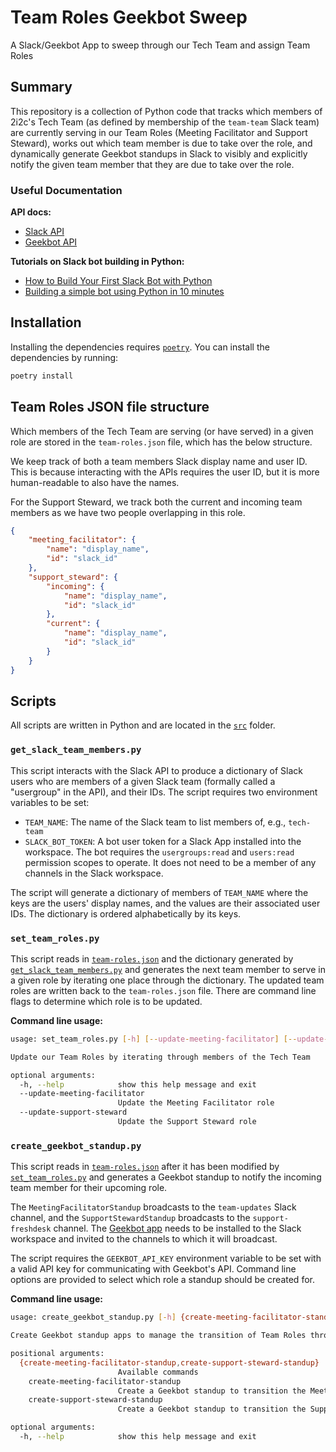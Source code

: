 # Team Roles Geekbot Sweep

A Slack/Geekbot App to sweep through our Tech Team and assign Team Roles

## Summary

This repository is a collection of Python code that tracks which members of 2i2c's Tech Team (as defined by membership of the `team-team` Slack team) are currently serving in our Team Roles (Meeting Facilitator and Support Steward), works out which team member is due to take over the role, and dynamically generate Geekbot standups in Slack to visibly and explicitly notify the given team member that they are due to take over the role.

### Useful Documentation

**API docs:**

- [Slack API](https://api.slack.com/methods)
- [Geekbot API](https://geekbot.com/developers/)

**Tutorials on Slack bot building in Python:**

- [How to Build Your First Slack Bot with Python](https://www.fullstackpython.com/blog/build-first-slack-bot-python.html)
- [Building a simple bot using Python in 10 minutes](https://github.com/slackapi/python-slack-sdk/tree/main/tutorial)

## Installation

Installing the dependencies requires [`poetry`](https://python-poetry.org/).
You can install the dependencies by running:

```bash
poetry install
```

## Team Roles JSON file structure

Which members of the Tech Team are serving (or have served) in a given role are stored in the `team-roles.json` file, which has the below structure.

We keep track of both a team members Slack display name and user ID.
This is because interacting with the APIs requires the user ID, but it is more human-readable to also have the names.

For the Support Steward, we track both the current and incoming team members as we have two people overlapping in this role.

```json
{
    "meeting_facilitator": {
        "name": "display_name",
        "id": "slack_id"
    },
    "support_steward": {
        "incoming": {
            "name": "display_name",
            "id": "slack_id"
        },
        "current": {
            "name": "display_name",
            "id": "slack_id"
        }
    }
}
```

## Scripts

All scripts are written in Python and are located in the [`src`](src/) folder.

### `get_slack_team_members.py`

This script interacts with the Slack API to produce a dictionary of Slack users who are members of a given Slack team (formally called a "usergroup" in the API), and their IDs.
The script requires two environment variables to be set:

- `TEAM_NAME`: The name of the Slack team to list members of, e.g., `tech-team`
- `SLACK_BOT_TOKEN`: A bot user token for a Slack App installed into the workspace.
  The bot requires the `usergroups:read` and `users:read` permission scopes to operate.
  It does not need to be a member of any channels in the Slack workspace.

The script will generate a dictionary of members of `TEAM_NAME` where the keys are the users' display names, and the values are their associated user IDs.
The dictionary is ordered alphabetically by its keys.

### `set_team_roles.py`

This script reads in [`team-roles.json`](#team-roles-json-file-structure) and the dictionary generated by [`get_slack_team_members.py`](#get_slack_team_memberspy) and generates the next team member to serve in a given role by iterating one place through the dictionary.
The updated team roles are written back to the `team-roles.json` file.
There are command line flags to determine which role is to be updated.

**Command line usage:**

```bash
usage: set_team_roles.py [-h] [--update-meeting-facilitator] [--update-support-steward]

Update our Team Roles by iterating through members of the Tech Team

optional arguments:
  -h, --help            show this help message and exit
  --update-meeting-facilitator
                        Update the Meeting Facilitator role
  --update-support-steward
                        Update the Support Steward role
```

### `create_geekbot_standup.py`

This script reads in [`team-roles.json`](#team-roles-json-file-structure) after it has been modified by [`set_team_roles.py`](#set_team_rolespy) and generates a Geekbot standup to notify the incoming team member for their upcoming role.

The `MeetingFacilitatorStandup` broadcasts to the `team-updates` Slack channel, and the `SupportStewardStandup` broadcasts to the `support-freshdesk` channel.
The [Geekbot app](https://geekbot.com/) needs to be installed to the Slack workspace and invited to the channels to which it will broadcast.

The script requires the `GEEKBOT_API_KEY` environment variable to be set with a valid API key for communicating with Geekbot's API.
Command line options are provided to select which role a standup should be created for.

**Command line usage:**

```bash
usage: create_geekbot_standup.py [-h] {create-meeting-facilitator-standup,create-support-steward-standup} ...

Create Geekbot standup apps to manage the transition of Team Roles through the Tech Team

positional arguments:
  {create-meeting-facilitator-standup,create-support-steward-standup}
                        Available commands
    create-meeting-facilitator-standup
                        Create a Geekbot standup to transition the Meeting Facilitator role
    create-support-steward-standup
                        Create a Geekbot standup to transition the Support Steward role

optional arguments:
  -h, --help            show this help message and exit
```
